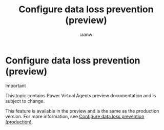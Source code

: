 ﻿---
title: Configure data loss prevention (preview)
description: Configure data loss prevention (DLP) policies with PowerShell cmdlets to help prevent accidental data leaks or loss in the Power Virtual Agents preview.
keywords: "PVA"
ms.date: 12/08/2022
ms.topic: how-to
author: iaanw
ms.author: iawilt
manager: shellyha
ms.custom: admin, dlp, bap-template
ms.collection: virtual-agent
ms.service: power-virtual-agents
---

# Configure data loss prevention (preview)

> [!IMPORTANT]
> This topic contains Power Virtual Agents preview documentation and is subject to change.

This feature is available in the preview and is the same as the production version. For more information, see [Configure data loss prevention (production)](../admin-data-loss-prevention.md).
